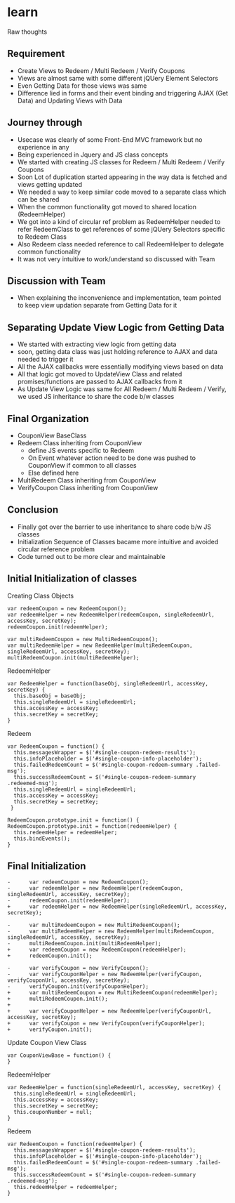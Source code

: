 learn
=====

Raw thoughts

## Requirement

- Create Views to Redeem / Multi Redeem / Verify Coupons
- Views are almost same with some different jQUery Element Selectors
- Even Getting Data for those views was same
- Difference lied in forms and their event binding and triggering AJAX
  (Get Data) and Updating Views with Data

## Journey through

- Usecase was clearly of some Front-End MVC framework but no experience
  in any
- Being experienced in Jquery and JS class concepts
- We started with creating JS classes for Redeem / Multi Redeem / Verify
  Coupons
- Soon Lot of duplication started appearing in the way data is fetched
  and views getting updated
- We needed a way to keep similar code moved to a separate class which
  can be shared
- When the common functionality got moved to shared location
  (RedeemHelper)
- We got into a kind of circular ref problem as RedeemHelper needed to
  refer RedeemClass to get references of some jQUery Selectors specific
to Redeem Class
- Also Redeem class needed reference to call RedeemHelper to delegate
  common functionality
- It was not very intuitive to work/understand so discussed with Team

## Discussion with Team

- When explaining the inconvenience and implementation, team pointed to
  keep view updation separate from Getting Data for it

## Separating Update View Logic from Getting Data

- We started with extracting view logic from getting data
- soon, getting data class was just holding reference to AJAX and data
  needed to trigger it
- All the AJAX callbacks were essentially modifying views based on data
- All that logic got moved to UpdateView Class and related
  promises/functions are passed to AJAX callbacks from it
- As Update View Logic was same for All Redeem / Multi Redeem / Verify,
  we used JS inheritance to share the code b/w classes

## Final Organization

- CouponView BaseClass
- Redeem Class inheriting from CouponView
  - define JS events specific to Redeem
  - On Event whatever action need to be done was pushed to CouponView if
    common to all classes
  - Else defined here 
- MultiRedeem Class inheriting from CouponView
- VerifyCoupon Class inheriting from CouponView

## Conclusion

- Finally got over the barrier to use inheritance to share code b/w
  JS classes
- Initialization Sequence of Classes bacame more intuitive and avoided
  circular reference problem
- Code turned out to be more clear and maintainable


## Initial Initialization of classes

Creating Class Objects
```
var redeemCoupon = new RedeemCoupon();
var redeemHelper = new RedeemHelper(redeemCoupon, singleRedeemUrl, accessKey, secretKey);
redeemCoupon.init(redeemHelper);

var multiRedeemCoupon = new MultiRedeemCoupon();
var multiRedeemHelper = new RedeemHelper(multiRedeemCoupon, singleRedeemUrl, accessKey, secretKey);
multiRedeemCoupon.init(multiRedeemHelper);
```

RedeemHelper
```
var RedeemHelper = function(baseObj, singleRedeemUrl, accessKey, secretKey) {
  this.baseObj = baseObj;
  this.singleRedeemUrl = singleRedeemUrl;
  this.accessKey = accessKey;
  this.secretKey = secretKey;
}
```

Redeem
```
var RedeemCoupon = function() {
  this.messagesWrapper = $('#single-coupon-redeem-results');
  this.infoPlaceholder = $('#single-coupon-info-placeholder');
  this.failedRedeemCount = $('#single-coupon-redeem-summary .failed-msg');
  this.successRedeemCount = $('#single-coupon-redeem-summary .redeemed-msg');
  this.singleRedeemUrl = singleRedeemUrl;
  this.accessKey = accessKey;
  this.secretKey = secretKey;
 }
 
RedeemCoupon.prototype.init = function() {
RedeemCoupon.prototype.init = function(redeemHelper) {
  this.redeemHelper = redeemHelper;
  this.bindEvents();
}
```

## Final Initialization

```
-      var redeemCoupon = new RedeemCoupon();
-      var redeemHelper = new RedeemHelper(redeemCoupon, singleRedeemUrl, accessKey, secretKey);
-      redeemCoupon.init(redeemHelper);
+      var redeemHelper = new RedeemHelper(singleRedeemUrl, accessKey, secretKey);
 
-      var multiRedeemCoupon = new MultiRedeemCoupon();
-      var multiRedeemHelper = new RedeemHelper(multiRedeemCoupon, singleRedeemUrl, accessKey, secretKey);
-      multiRedeemCoupon.init(multiRedeemHelper);
+      var redeemCoupon = new RedeemCoupon(redeemHelper);
+      redeemCoupon.init();
 
-      var verifyCoupon = new VerifyCoupon();
-      var verifyCouponHelper = new RedeemHelper(verifyCoupon, verifyCouponUrl, accessKey, secretKey);
-      verifyCoupon.init(verifyCouponHelper);
+      var multiRedeemCoupon = new MultiRedeemCoupon(redeemHelper);
+      multiRedeemCoupon.init();
+
+      var verifyCouponHelper = new RedeemHelper(verifyCouponUrl, accessKey, secretKey);
+      var verifyCoupon = new VerifyCoupon(verifyCouponHelper);
+      verifyCoupon.init();
```

Update Coupon View Class
```
var CouponViewBase = function() {
}
```

RedeemHelper
```
var RedeemHelper = function(singleRedeemUrl, accessKey, secretKey) {
  this.singleRedeemUrl = singleRedeemUrl;
  this.accessKey = accessKey;
  this.secretKey = secretKey;
  this.couponNumber = null;
}
```

Redeem
```
var RedeemCoupon = function(redeemHelper) {
  this.messagesWrapper = $('#single-coupon-redeem-results');
  this.infoPlaceholder = $('#single-coupon-info-placeholder');
  this.failedRedeemCount = $('#single-coupon-redeem-summary .failed-msg');
  this.successRedeemCount = $('#single-coupon-redeem-summary .redeemed-msg');
  this.redeemHelper = redeemHelper;
}
```
